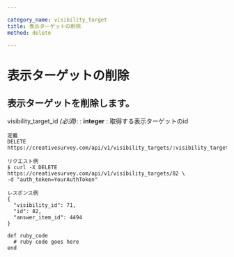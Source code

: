 ```yaml
---

category_name: visibility_target
title: 表示ターゲットの削除
method: delete

---
```


# 表示ターゲットの削除

## 表示ターゲットを削除します。

visibility_target_id _(必須)_:
: __integer__
: 取得する表示ターゲットのid

~~~
定義
DELETE https://creativesurvey.com/api/v1/visibility_targets/:visibility_target_id

リクエスト例
$ curl -X DELETE https://creativesurvey.com/api/v1/visibility_targets/82 \
-d "auth_token=YourAuthToken"

レスポンス例
{
  "visibility_id": 71,
  "id": 82,
  "answer_item_id": 4494
}

~~~

~~~
def ruby_code
  # ruby code goes here
end
~~~

